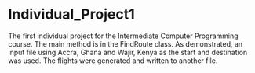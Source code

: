 # Individual_Project1
The first individual project for the Intermediate Computer Programming course.
The main method is in the FindRoute class.
As demonstrated, an input file using Accra, Ghana and Wajir, Kenya as the start and destination was used.
The flights were generated and written to another file.
